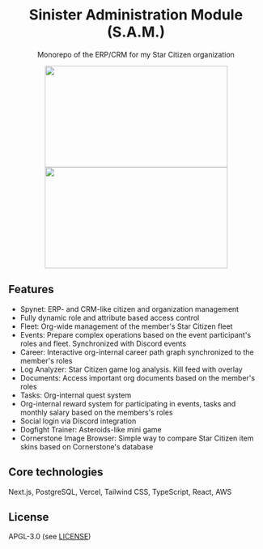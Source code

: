 <h1 align="center">Sinister Administration Module (S.A.M.)</h1>

<p align="center">Monorepo of the ERP/CRM for my Star Citizen organization</p>

<p align="center">
  <a href="https://github.com/simonknittel/sinister-incorporated/blob/develop/docs/screenshot-dashboard.png" style="display: block;">
    <img src="https://github.com/simonknittel/sinister-incorporated/blob/develop/docs/screenshot-dashboard.png?raw=true" height="200" width="361">
  </a>

  <a href="https://github.com/simonknittel/sinister-incorporated/blob/develop/docs/screenshot-spynet-citizen.png" style="display: block;">
    <img src="https://github.com/simonknittel/sinister-incorporated/blob/develop/docs/screenshot-spynet-citizen.png?raw=true" height="200" width="361">
  </a>
</p>

## Features

- Spynet: ERP- and CRM-like citizen and organization management
- Fully dynamic role and attribute based access control
- Fleet: Org-wide management of the member's Star Citizen fleet
- Events: Prepare complex operations based on the event participant's roles and fleet. Synchronized with Discord events
- Career: Interactive org-internal career path graph synchronized to the member's roles
- Log Analyzer: Star Citizen game log analysis. Kill feed with overlay
- Documents: Access important org documents based on the member's roles
- Tasks: Org-internal quest system
- Org-internal reward system for participating in events, tasks and monthly salary based on the members's roles
- Social login via Discord integration
- Dogfight Trainer: Asteroids-like mini game
- Cornerstone Image Browser: Simple way to compare Star Citizen item skins based on Cornerstone's database

## Core technologies

Next.js, PostgreSQL, Vercel, Tailwind CSS, TypeScript, React, AWS

## License

APGL-3.0 (see [LICENSE](./LICENSE))
